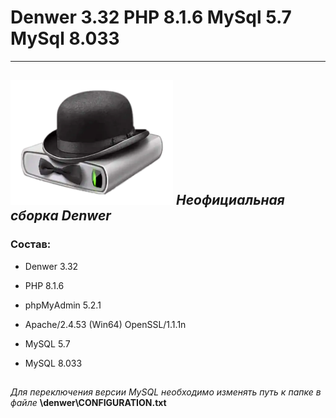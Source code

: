 # Denwer 3.32 PHP 8.1.6 MySql 5.7 MySql 8.033
---
## <img src="https://github.com/eduardlt/Denwer332-PHP81-MySql57-80/blob/main/assets/Denwer.png"  width = 260 height = 200> _Неофициальная сборка Denwer_

### Состав:

* Denwer 3.32

* PHP 8.1.6

* phpMуAdmin 5.2.1

* Apache/2.4.53 (Win64) OpenSSL/1.1.1n

* MySQL 5.7

* MySQL 8.033

## 
_Для переключения версии MySQL необходимо изменять путь к папке в файле_ **\denwer\CONFIGURATION.txt**


